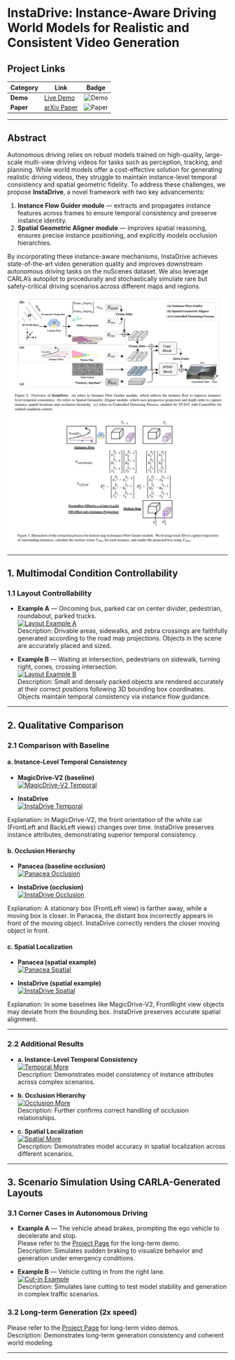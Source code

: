 # InstaDrive: Instance-Aware Driving World Models for Realistic and Consistent Video Generation

## Project Links

| Category | Link | Badge |
|----------|------|-------|
| **Demo** | [Live Demo](https://shanpoyang654.github.io/InstaDrive/page.html) | ![Demo](https://img.shields.io/badge/Demo-Live-green) |
| **Paper** | [arXiv Paper](https://www.researchgate.net/publication/394053515_InstaDrive_Instance-Aware_Driving_World_Models_for_Realistic_and_Consistent_Video_Generation) | ![Paper](https://img.shields.io/badge/PDF-arXiv-blue) |

---

## Abstract

Autonomous driving relies on robust models trained on high-quality, large-scale multi-view driving videos for tasks such as perception, tracking, and planning. While world models offer a cost-effective solution for generating realistic driving videos, they struggle to maintain instance-level temporal consistency and spatial geometric fidelity. To address these challenges, we propose **InstaDrive**, a novel framework with two key advancements:

1. **Instance Flow Guider module** — extracts and propagates instance features across frames to ensure temporal consistency and preserve instance identity.  
2. **Spatial Geometric Aligner module** — improves spatial reasoning, ensures precise instance positioning, and explicitly models occlusion hierarchies.  

By incorporating these instance-aware mechanisms, InstaDrive achieves state-of-the-art video generation quality and improves downstream autonomous driving tasks on the nuScenes dataset. We also leverage CARLA’s autopilot to procedurally and stochastically simulate rare but safety-critical driving scenarios across different maps and regions.

![InstaDrive Overview](./data/teaser.png)  
![InstaDrive Method](./data/flow.png)

---

## 1. Multimodal Condition Controllability

### 1.1 Layout Controllability

* **Example A** — Oncoming bus, parked car on center divider, pedestrian, roundabout, parked trucks.  
[![Layout Example A](https://github.com/user-attachments/assets/3f3d0b02-1dcc-4231-bd5c-89a684134bfa)](https://github.com/user-attachments/assets/3f3d0b02-1dcc-4231-bd5c-89a684134bfa)  
Description: Drivable areas, sidewalks, and zebra crossings are faithfully generated according to the road map projections. Objects in the scene are accurately placed and sized.

* **Example B** — Waiting at intersection, pedestrians on sidewalk, turning right, cones, crossing intersection.  
[![Layout Example B](https://github.com/user-attachments/assets/3df501f5-76a8-4a2c-98e7-70904261647e)](https://github.com/user-attachments/assets/3df501f5-76a8-4a2c-98e7-70904261647e)  
Description: Small and densely packed objects are rendered accurately at their correct positions following 3D bounding box coordinates. Objects maintain temporal consistency via instance flow guidance.

---

## 2. Qualitative Comparison

### 2.1 Comparison with Baseline

#### a. Instance-Level Temporal Consistency

* **MagicDrive-V2 (baseline)**  
[![MagicDrive-V2 Temporal](https://github.com/user-attachments/assets/abdabb8a-9c0d-466c-a552-5ff1ba2bf4ee)](https://github.com/user-attachments/assets/abdabb8a-9c0d-466c-a552-5ff1ba2bf4ee)

* **InstaDrive**  
[![InstaDrive Temporal](https://github.com/user-attachments/assets/09e0c4c7-f3dd-4fa6-819e-a024fab506c2)](https://github.com/user-attachments/assets/09e0c4c7-f3dd-4fa6-819e-a024fab506c2)

Explanation: In MagicDrive-V2, the front orientation of the white car (FrontLeft and BackLeft views) changes over time. InstaDrive preserves instance attributes, demonstrating superior temporal consistency.

#### b. Occlusion Hierarchy

* **Panacea (baseline occlusion)**  
[![Panacea Occlusion](https://github.com/user-attachments/assets/d1d25398-60c7-499f-b9e6-c59416eb5502)](https://github.com/user-attachments/assets/d1d25398-60c7-499f-b9e6-c59416eb5502)

* **InstaDrive (occlusion)**  
[![InstaDrive Occlusion](https://github.com/user-attachments/assets/d0f7df29-171f-418a-8a3d-444643e9f35b)](https://github.com/user-attachments/assets/d0f7df29-171f-418a-8a3d-444643e9f35b)

Explanation: A stationary box (FrontLeft view) is farther away, while a moving box is closer. In Panacea, the distant box incorrectly appears in front of the moving object. InstaDrive correctly renders the closer moving object in front.

#### c. Spatial Localization

* **Panacea (spatial example)**  
[![Panacea Spatial](https://github.com/user-attachments/assets/d29e875b-bccf-4d82-afc8-e8e70a67339b)](https://github.com/user-attachments/assets/d29e875b-bccf-4d82-afc8-e8e70a67339b)

* **InstaDrive (spatial example)**  
[![InstaDrive Spatial](https://github.com/user-attachments/assets/e65e07fa-3ed9-4e2a-ba20-9182e476c849)](https://github.com/user-attachments/assets/e65e07fa-3ed9-4e2a-ba20-9182e476c849)

Explanation: In some baselines like MagicDrive-V2, FrontRight view objects may deviate from the bounding box. InstaDrive preserves accurate spatial alignment.

---

### 2.2 Additional Results

* **a. Instance-Level Temporal Consistency**  
[![Temporal More](https://github.com/user-attachments/assets/fd350c61-46a2-4920-aaad-1b8e1c487e1c)](https://github.com/user-attachments/assets/fd350c61-46a2-4920-aaad-1b8e1c487e1c)  
Description: Demonstrates model consistency of instance attributes across complex scenarios.

* **b. Occlusion Hierarchy**  
[![Occlusion More](https://github.com/user-attachments/assets/5dca34c1-ab42-4988-befe-d9c376c909aa)](https://github.com/user-attachments/assets/5dca34c1-ab42-4988-befe-d9c376c909aa)  
Description: Further confirms correct handling of occlusion relationships.

* **c. Spatial Localization**  
[![Spatial More](https://github.com/user-attachments/assets/ec81aca4-6128-4370-93a7-5cd4f5080502)](https://github.com/user-attachments/assets/ec81aca4-6128-4370-93a7-5cd4f5080502)  
Description: Demonstrates model accuracy in spatial localization across different scenarios.

---

## 3. Scenario Simulation Using CARLA-Generated Layouts

### 3.1 Corner Cases in Autonomous Driving

* **Example A** — The vehicle ahead brakes, prompting the ego vehicle to decelerate and stop.  
Please refer to the [Project Page](https://shanpoyang654.github.io/InstaDrive/page.html) for the long-term demo.  
Description: Simulates sudden braking to visualize behavior and generation under emergency conditions.

* **Example B** — Vehicle cutting in from the right lane.  
[![Cut-in Example](https://github.com/user-attachments/assets/4b51e9dc-fb1c-49a1-bba2-f51455a01220)](https://github.com/user-attachments/assets/4b51e9dc-fb1c-49a1-bba2-f51455a01220)  
Description: Simulates lane cutting to test model stability and generation in complex traffic scenarios.

### 3.2 Long-term Generation (2x speed)

Please refer to the [Project Page](https://shanpoyang654.github.io/InstaDrive/page.html) for long-term video demos.  
Description: Demonstrates long-term generation consistency and coherent world modeling.

---
